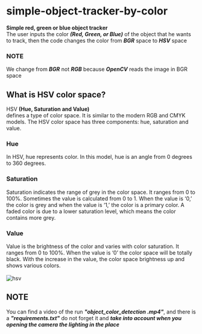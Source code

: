 # simple-object-tracker-by-color
__Simple red, green or blue object tracker__</br>
The user inputs the color __*(Red, Green, or Blue)*__ of the object that he wants to track, then the code changes the color from __*BGR*__ space to __*HSV*__ space</br>
### NOTE
We change from __*BGR*__ not __*RGB*__ because __*OpenCV*__ reads the image in BGR space
## What is HSV color space?
HSV __(Hue, Saturation and Value)__</br>
defines a type of color space. It is similar to the modern RGB and CMYK models. The HSV color space has three components: hue, saturation and value.</br>
### Hue
In HSV, hue represents color. In this model, hue is an angle from 0 degrees to 360 degrees.</br>
### Saturation
Saturation indicates the range of grey in the color space. It ranges from 0 to 100%. Sometimes the value is calculated from 0 to 1. When the value is ‘0,’ the color is grey and when the value is ‘1,’ the color is a primary color. A faded color is due to a lower saturation level, which means the color contains more grey.</br>
### Value
Value is the brightness of the color and varies with color saturation. It ranges from 0 to 100%. When the value is ‘0’ the color space will be totally black. With the increase in the value, the color space brightness up and shows various colors.</br></br>
![hsv](https://user-images.githubusercontent.com/74217535/134833221-4824440d-8f10-440b-8c79-b1b46cd63a0e.png)
</br>
## NOTE 
You can find a video of the run __*"object_color_detection .mp4"*__, and there is a __*"requirements.txt"*__ do not forget it and __*take into account when you opening the camera the lighting in the place*__ 
